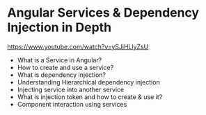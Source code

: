 # Angular Services & Dependency Injection in Depth

https://www.youtube.com/watch?v=ySJiHLlyZsU

- What is a Service in Angular?
- How to create and use a service?
- What is dependency injection?
- Understanding Hierarchical dependency injection
- Injecting service into another service
- What is injection token and how to create & use it?
- Component interaction using services
